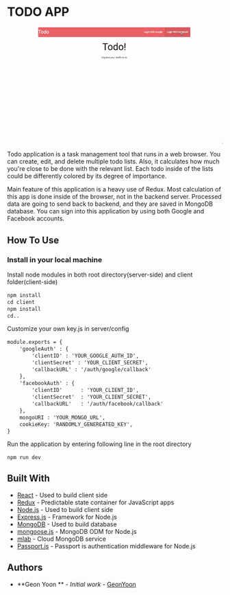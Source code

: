# TODO APP 

![](todo_gif.gif)

Todo application is a task management tool that runs in a web browser. You can create, edit, and delete multiple todo lists. 
Also, it calculates how much you're close to be done with the relevant list. Each todo inside of the lists could be differently colored by its degree of importance. 

Main feature of this application is a heavy use of Redux.
Most calculation of this app is done inside of the browser, not in the backend server.
Processed data are going to send back to backend, and they are saved in MongoDB database. 
You can sign into this application by using both Google and Facebook accounts. 


## How To Use

### Install in your local machine 

Install node modules in both root directory(server-side) and client folder(client-side) 
```
npm install  
cd client  
npm install  
cd..
```
Customize your own key.js in server/config 
```
module.exports = {
    'googleAuth' : {
        'clientID' : 'YOUR_GOOGLE_AUTH_ID',
        'clientSecret' : 'YOUR_CLIENT_SECRET',
        'callbackURL' : '/auth/google/callback'
    },
    'facebookAuth' : {
        'clientID'      : 'YOUR_CLIENT_ID', 
        'clientSecret'  : 'YOUR_CLIENT_SECRET', 
        'callbackURL'   : '/auth/facebook/callback'
    },
    mongoURI : 'YOUR_MONGO_URL',
    cookieKey: 'RANDOMLY_GENEREATED_KEY',
}
```

Run the application by entering following line in the root directory

```
npm run dev
```

## Built With

* [React](https://reactjs.org/) - Used to build client side
* [Redux](http://redux.js.org/docs/basics/UsageWithReact.html) - Predictable state container for JavaScript apps
* [Node.js](https://nodejs.org/en/) - Used to build client side 
* [Express.js](http://expressjs.com/) - Framework for Node.js
* [MongoDB](https://www.mongodb.com/) - Used to build database 
* [mongoose.js](http://mongoosejs.com/) - MongoDB ODM for Node.js
* [mlab](https://mlab.com/) -  Cloud MongoDB service
* [Passport.js](http://www.passportjs.org/) - Passport is authentication middleware for Node.js

## Authors

* **Geon Yoon ** - *Initial work* - [GeonYoon](https://github.com/GeonYoon)